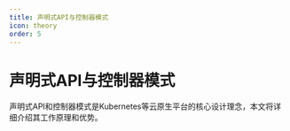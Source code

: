 ```yaml
---
title: 声明式API与控制器模式
icon: theory
order: 5
---
```


# 声明式API与控制器模式

声明式API和控制器模式是Kubernetes等云原生平台的核心设计理念，本文将详细介绍其工作原理和优势。
